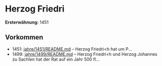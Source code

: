 # Herzog Friedri

**Ersterwähnung:** 1451

## Vorkommen
- 1451: [jahre/1451/README.md](../jahre/1451/README.md) – Herzog Friedri<h hat um P...
- 1499: [jahre/1499/README.md](../jahre/1499/README.md) – Herzog Friedri<h und Herzog Johannes zu Sachſen
hat der Rat auf ein Jahr 500 fl...
